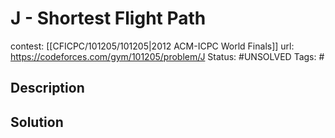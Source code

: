 # J - Shortest Flight Path

contest: [[CFICPC/101205/101205|2012 ACM-ICPC World Finals]]
url: https://codeforces.com/gym/101205/problem/J
Status: #UNSOLVED
Tags: #

## Description

## Solution

